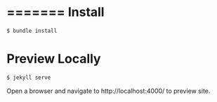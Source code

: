 =======
Install
=======

```bash
$ bundle install
```

Preview Locally
===============

```bash
$ jekyll serve
```

Open a browser and navigate to http://localhost:4000/ to preview site.
